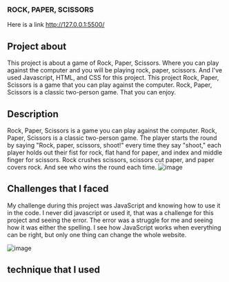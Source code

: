 ### ROCK, PAPER, SCISSORS

Here is a link http://127.0.0.1:5500/

## Project about
This project is about a game of Rock, Paper, Scissors. Where you can play against the computer and you will be playing rock, paper, scissors. And I've used Javascript, HTML, and CSS for this project. This project Rock, Paper, Scissors is a game that you can play against the computer. Rock, Paper, Scissors is a classic two-person game. That you can enjoy.

## Description
Rock, Paper, Scissors is a game you can play against the computer. Rock, Paper, Scissors is a classic two-person game. The player starts the round by saying "Rock, paper, scissors, shoot!" every time they say "shoot," each player holds out their fist for rock, flat hand for paper, and index and middle finger for scissors. Rock crushes scissors, scissors cut paper, and paper covers rock. And see who wins the round each time. 
![image](https://github.com/jjmaila/Rock-Paper-Scissors/assets/128652768/87136639-3a29-4b50-9b65-e6795a50f32e)

## Challenges that I faced 
My challenge during this project was JavaScript and knowing how to use it in the code. I never did javascript or used it, that was a challenge for this project and seeing the error. The error was a struggle for me and seeing how it was either the spelling. I see how JavaScript works when everything can be right, but only one thing can change the whole website. 

![image](https://github.com/jjmaila/Rock-Paper-Scissors/assets/128652768/5506aa5b-fd80-4410-ba31-4aa0702ce0ba)

## technique that I used

 
 
